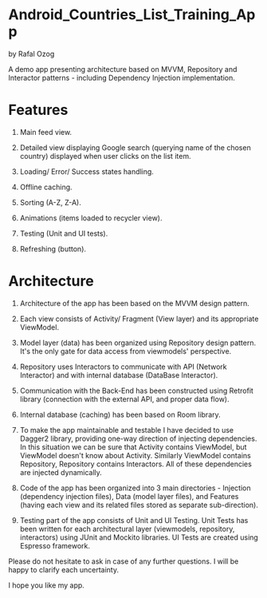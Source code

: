 # Android_Countries_List_Training_App
by Rafal Ozog
 
A demo app presenting architecture based on MVVM, Repository and Interactor patterns - including Dependency Injection implementation.
 
 
# Features

1. Main feed view.

2. Detailed view displaying Google search (querying name of the chosen country) displayed when user clicks on the list item.

3. Loading/ Error/ Success states handling.

4. Offline caching.

5. Sorting (A-Z, Z-A).

6. Animations (items loaded to recycler view).

7. Testing (Unit and UI tests).

8. Refreshing (button).
 
 
# Architecture

1. Architecture of the app has been based on the MVVM design pattern.

2. Each view consists of Activity/ Fragment (View layer) and its appropriate ViewModel.

3. Model layer (data) has been organized using Repository design pattern. It's the only gate for data access from viewmodels' perspective.

4. Repository uses Interactors to communicate with API (Network Interactor) and with internal database (DataBase Interactor).

5. Communication with the Back-End has been constructed using Retrofit library (connection with the external API, and proper data flow).

6. Internal database (caching) has been based on Room library.

7. To make the app maintainable and testable I have decided to use Dagger2 library, providing one-way direction of injecting dependencies. In this situation we can be sure that Activity contains ViewModel, but ViewModel doesn't know about Activity. Similarly ViewModel contains Repository, Repository contains Interactors. All of these dependencies are injected dynamically.

8. Code of the app has been organized into 3 main directories - Injection (dependency injection files), Data (model layer files), and Features (having each view and its related files stored as separate sub-direction).

9. Testing part of the app consists of Unit and UI Testing. Unit Tests has been written for each architectural layer (viewmodels, repository, interactors) using JUnit and Mockito libraries. UI Tests are created using Espresso framework.
 
 
Please do not hesitate to ask in case of any further questions. I will be happy to clarify each uncertainty.

I hope you like my app.
